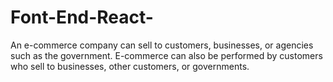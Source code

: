 # Font-End-React-
An e-commerce company can sell to customers, businesses, or agencies such as the government. E-commerce can also be performed by customers who sell to businesses, other customers, or governments.
